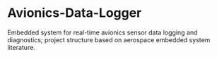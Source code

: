 # Avionics-Data-Logger
Embedded system for real-time avionics sensor data logging and diagnostics; project structure based on aerospace embedded system literature.
